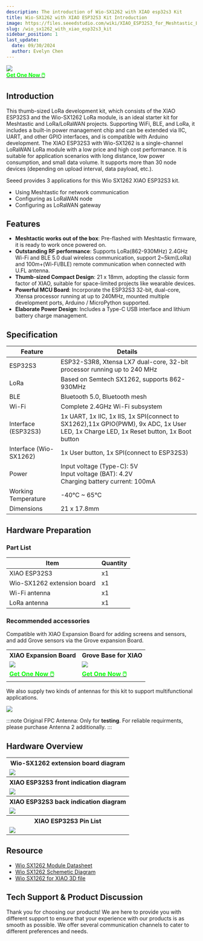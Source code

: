 ```yaml
---
description: The introduction of Wio-SX1262 with XIAO esp32s3 Kit
title: Wio-SX1262 with XIAO ESP32S3 Kit Introduction
image: https://files.seeedstudio.com/wiki/XIAO_ESP32S3_for_Meshtastic_LoRa/2.png
slug: /wio_sx1262_with_xiao_esp32s3_kit
sidebar_position: 1
last_update:
  date: 09/30/2024
  author: Evelyn Chen
---
```



<div style={{textAlign:'center'}}><img src="https://files.seeedstudio.com/wiki/XIAO_ESP32S3_for_Meshtastic_LoRa/2.png" style={{width:600, height:'auto'}}/></div>

<div class="get_one_now_container" style={{textAlign: 'center'}}>
    <a class="get_one_now_item" href="https://www.seeedstudio.com/Wio-SX1262-with-XIAO-ESP32S3-p-5982.html">
            <strong><span><font color={'FFFFFF'} size={"4"}> Get One Now 🖱️</font></span></strong>
    </a>
</div>

## Introduction

This thumb-sized LoRa development kit, which consists of the XIAO ESP32S3 and the Wio-SX1262 LoRa module, is an ideal starter kit for Meshtastic and LoRa/LoRaWAN projects. Supporting WiFi, BLE, and LoRa, it includes a built-in power management chip and can be extended via IIC, UART, and other GPIO interfaces, and is compatible with Arduino development.
The XIAO ESP32S3 with Wio-SX1262 is a single-channel LoRaWAN LoRa module with a low price and high cost performance. It is suitable for application scenarios with long distance, low power consumption, and small data volume. It supports more than 30 node devices (depending on upload interval, data payload, etc.).

Seeed provides 3 applications for this Wio SX1262 XIAO ESP32S3 kit. 
- Using Meshtastic for network communication
- Configuring as LoRaWAN node
- Configuring as LoRaWAN gateway

## Features

* **Meshtactic works out of the box**: Pre-flashed with Meshtastic firmware, it is ready to work once powered on.
* **Outstanding RF performance**: Supports LoRa(862-930MHz)  2.4GHz Wi-Fi and BLE 5.0 dual wireless communication, support 2~5km(LoRa) and 100m+(Wi-Fi/BLE) remote communication when connected with U.FL antenna.
* **Thumb-sized Compact Design**: 21 x 18mm, adopting the classic form factor of XIAO, suitable for space-limited projects like wearable devices.
* **Powerful MCU Board**: Incorporate the ESP32S3 32-bit, dual-core, Xtensa processor running at up to 240MHz, mounted multiple development ports, Arduino / MicroPython supported.
* **Elaborate Power Design**: Includes a Type-C USB interface and lithium battery charge management.



## Specification


| Feature | Details |
| ---- | ---- |
| ESP32S3 | ESP32-S3R8, Xtensa LX7 dual-core, 32-bit processor running up to 240 MHz |
| LoRa | Based on Semtech SX1262, supports 862-930MHz |
| BLE | Bluetooth 5.0, Bluetooth mesh |
| Wi-Fi | Complete 2.4GHz Wi-Fi subsystem |
| Interface (ESP32S3) | 1x UART, 1x IIC, 1x IIS, 1x SPI(connect to SX1262),11x GPIO(PWM), 9x ADC, 1x User LED, 1x Charge LED, 1x Reset button, 1x Boot button |
| Interface (Wio-SX1262) | 1x User button, 1x SPI(connect to ESP32S3) |
| Power | Input voltage (Type-C): 5V <br/> Input voltage (BAT): 4.2V <br/> Charging battery current: 100mA |
| Working Temperature | -40°C ~ 65°C |
| Dimensions | 21 x 17.8mm |


## Hardware Preparation


### Part List

| Item | Quantity |
| ---- | ---- |
| XIAO ESP32S3 | x1 |
| Wio-SX1262 extension board | x1 |
| Wi-Fi antenna | x1 |
| LoRa antenna | x1 |

### Recommended accessories

Compatible with XIAO Expansion Board for adding screens and sensors, and add Grove sensors via the Grove expansion Board.

<div class="table-center">
  <table align="center">
    <tr>
      <th>XIAO Expansion Board</th>
      <th>Grove Base for XIAO</th>
    </tr>
    <tr>
      <td><div style={{textAlign:'center'}}><img src="https://files.seeedstudio.com/wiki/XIAO_ESP32S3_for_Meshtastic_LoRa/1.png" style={{width:250, height:'auto'}}/></div></td>
      <td><div style={{textAlign:'center'}}><img src="https://files.seeedstudio.com/wiki/XIAO_ESP32S3_for_Meshtastic_LoRa/8.png" style={{width:250, height:'auto'}}/></div></td>
    </tr>
    <tr>
      <td><div class="get_one_now_container" style={{textAlign: 'center'}}>
        <a class="get_one_now_item" href="https://www.seeedstudio.com/Seeeduino-XIAO-Expansion-board-p-4746.html">
        <strong><span><font color={'FFFFFF'} size={"4"}> Get One Now 🖱️</font></span></strong>
        </a>
      </div></td>
      <td><div class="get_one_now_container" style={{textAlign: 'center'}}>
        <a class="get_one_now_item" href="https://www.seeedstudio.com/Grove-Shield-for-Seeeduino-XIAO-p-4621.html">
        <strong><span><font color={'FFFFFF'} size={"4"}> Get One Now 🖱️</font></span></strong>
        </a>
      </div></td>
    </tr>
  </table>
</div>

We also supply two kinds of antennas for this kit to support multifunctional applications.

<div style={{textAlign:'center'}}><img src="https://files.seeedstudio.com/wiki/XIAO_ESP32S3_for_Meshtastic_LoRa/37.png" style={{width:600, height:'auto'}}/></div>

:::note
Original FPC Antenna: Only for **testing**. For reliable requirments, please purchase Antenna 2 additionally.
:::

## Hardware Overview

<table align="center">
  <tr>
	    <th>Wio-SX1262 extension board diagram</th>
	</tr>
    <tr>
	    <td><div style={{textAlign:'center'}}><img src="https://files.seeedstudio.com/wiki/XIAO_ESP32S3_for_Meshtastic_LoRa/10.png" style={{width:700, height:'auto'}}/></div></td>
	</tr>
	<tr>
	    <th>XIAO ESP32S3 front indication diagram</th>
	</tr>
	<tr>
	    <td><div style={{textAlign:'center'}}><img src="https://files.seeedstudio.com/wiki/SeeedStudio-XIAO-ESP32S3/img/front-indication.png" style={{width:700, height:'auto'}}/></div></td>
	</tr>
    <tr>
	    <th>XIAO ESP32S3 back indication diagram</th>
	</tr>
    <tr>
	    <td><div style={{textAlign:'center'}}><img src="https://files.seeedstudio.com/wiki/SeeedStudio-XIAO-ESP32S3/img/back-indication.png" style={{width:700, height:'auto'}}/></div></td>
	</tr>
    <tr>
	    <th>XIAO ESP32S3 Pin List</th>
	</tr>
    <tr>
	    <td><div style={{textAlign:'center'}}><img src="https://files.seeedstudio.com/wiki/XIAO_ESP32S3_for_Meshtastic_LoRa/13.png" style={{width:700, height:'auto'}}/></div></td>
	</tr>
</table>

## Resource

* [Wio SX1262 Module Datasheet](https://files.seeedstudio.com/products/SenseCAP/Wio_SX1262/Wio-SX1262_Module_Datasheet.pdf)
* [Wio SX1262 Schemetic Diagram](https://files.seeedstudio.com/products/SenseCAP/Wio_SX1262/Schematic_Diagram_Wio-SX1262_for_XIAO.pdf)
* [Wio SX1262 for XIAO 3D file](https://files.seeedstudio.com/products/SenseCAP/Wio_SX1262/Wio-SX1262_for_XIAO_3D_file.step)

## Tech Support & Product Discussion

Thank you for choosing our products! We are here to provide you with different support to ensure that your experience with our products is as smooth as possible. We offer several communication channels to cater to different preferences and needs.

<div class="table-center">
  <div class="button_tech_support_container">
  <a href="https://forum.seeedstudio.com/" class="button_forum"></a> 
  <a href="https://www.seeedstudio.com/contacts" class="button_email"></a>
  </div>

  <div class="button_tech_support_container">
  <a href="https://discord.gg/eWkprNDMU7" class="button_discord"></a> 
  <a href="https://github.com/Seeed-Studio/wiki-documents/discussions/69" class="button_discussion"></a>
  </div>
</div>